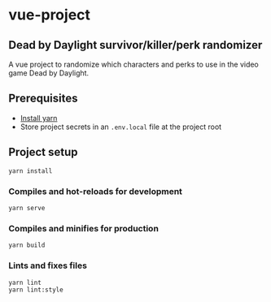 # vue-project

## Dead by Daylight survivor/killer/perk randomizer

A vue project to randomize which characters and perks to use in the video game Dead by Daylight.

## Prerequisites

- [Install yarn](https://classic.yarnpkg.com/en/docs/install/)
- Store project secrets in an `.env.local` file at the project root

## Project setup

```
yarn install
```

### Compiles and hot-reloads for development

```
yarn serve
```

### Compiles and minifies for production

```
yarn build
```

### Lints and fixes files

```
yarn lint
yarn lint:style
```
